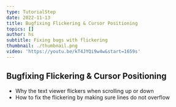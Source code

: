 ```yaml
---
type: TutorialStep
date: 2022-11-13
title: Bugfixing Flickering & Cursor Positioning
topics: []
author: hs
subtitle: Fixing bugs with flickering
thumbnail: ./thumbnail.png
video: 'https://youtu.be/kT4JYQi9w4w&start=1659s'
---
```


## Bugfixing Flickering & Cursor Positioning

* Why the text viewer flickers when scrolling up or down
* How to fix the flickering by making sure lines do not overflow
